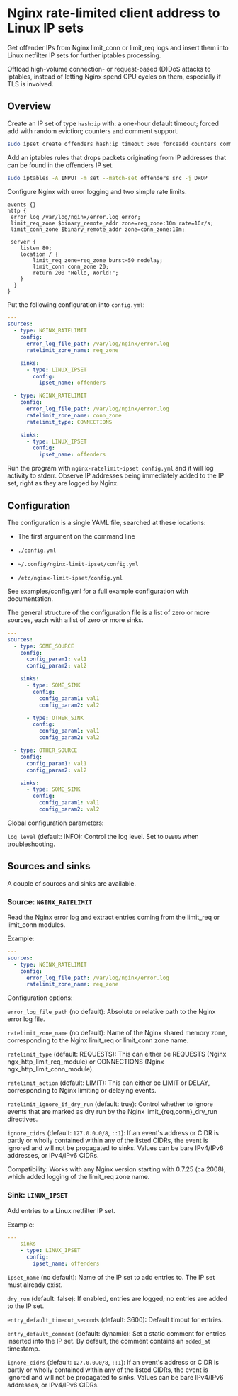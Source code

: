 # Nginx rate-limited client address to Linux IP sets

Get offender IPs from Nginx limit_conn or limit_req logs and insert them into
Linux netfilter IP sets for further iptables processing.

Offload high-volume connection- or request-based (D)DoS attacks to iptables,
instead of letting Nginx spend CPU cycles on them, especially if TLS is
involved.

## Overview

Create an IP set of type `hash:ip` with: a one-hour default timeout; forced add
with random eviction; counters and comment support.

```sh
sudo ipset create offenders hash:ip timeout 3600 forceadd counters comment
```

Add an iptables rules that drops packets originating from IP addresses that can
be found in the offenders IP set.

```sh
sudo iptables -A INPUT -m set --match-set offenders src -j DROP
```

Configure Nginx with error logging and two simple rate limits.

```nginx
events {}
http {
 error_log /var/log/nginx/error.log error;
 limit_req_zone $binary_remote_addr zone=req_zone:10m rate=10r/s;
 limit_conn_zone $binary_remote_addr zone=conn_zone:10m;

 server {
    listen 80;
    location / {
        limit_req zone=req_zone burst=50 nodelay;
        limit_conn conn_zone 20;
        return 200 "Hello, World!";
    }
  }
}
```

Put the following configuration into `config.yml`:

```yaml
---
sources:
  - type: NGINX_RATELIMIT
    config:
      error_log_file_path: /var/log/nginx/error.log
      ratelimit_zone_name: req_zone

    sinks:
      - type: LINUX_IPSET
        config:
          ipset_name: offenders

  - type: NGINX_RATELIMIT
    config:
      error_log_file_path: /var/log/nginx/error.log
      ratelimit_zone_name: conn_zone
      ratelimit_type: CONNECTIONS

    sinks:
      - type: LINUX_IPSET
        config:
          ipset_name: offenders
```

Run the program with `nginx-ratelimit-ipset config.yml` and it will log activity
to stderr. Observe IP addresses being immediately added to the IP set, right as
they are logged by Nginx.

## Configuration

The configuration is a single YAML file, searched at these locations:

- The first argument on the command line

- `./config.yml`

- `~/.config/nginx-limit-ipset/config.yml`

- `/etc/nginx-limit-ipset/config.yml`

See examples/config.yml for a full example configuration with documentation.

The general structure of the configuration file is a list of zero or more
sources, each with a list of zero or more sinks.

```yaml
---
sources:
  - type: SOME_SOURCE
    config:
      config_param1: val1
      config_param2: val2

    sinks:
      - type: SOME_SINK
        config:
          config_param1: val1
          config_param2: val2

      - type: OTHER_SINK
        config:
          config_param1: val1
          config_param2: val2

  - type: OTHER_SOURCE
    config:
      config_param1: val1
      config_param2: val2

    sinks:
      - type: SOME_SINK
        config:
          config_param1: val1
          config_param2: val2
```

Global configuration parameters:

`log_level` (default: INFO): Control the log level. Set to `DEBUG` when
troubleshooting.

## Sources and sinks

A couple of sources and sinks are available.

### Source: `NGINX_RATELIMIT`

Read the Nginx error log and extract entries coming from the limit_req or
limit_conn modules.

Example:

```yaml
---
sources:
  - type: NGINX_RATELIMIT
    config:
      error_log_file_path: /var/log/nginx/error.log
      ratelimit_zone_name: req_zone
```

Configuration options:

`error_log_file_path` (no default): Absolute or relative path to the Nginx error
log file.

`ratelimit_zone_name` (no default): Name of the Nginx shared memory zone,
corresponding to the Nginx limit_req or limit_conn zone name.

`ratelimit_type` (default: REQUESTS): This can either be REQUESTS (Nginx
ngx_http_limit_req_module) or CONNECTIONS (Nginx ngx_http_limit_conn_module).

`ratelimit_action` (default: LIMIT): This can either be LIMIT or DELAY,
corresponding to Nginx limiting or delaying events.

`ratelimit_ignore_if_dry_run` (default: true): Control whether to ignore events
that are marked as dry run by the Nginx limit_{req,conn}_dry_run directives.

`ignore_cidrs` (default: `127.0.0.0/8`, `::1`): If an event's address or CIDR is
partly or wholly contained within any of the listed CIDRs, the event is ignored
and will not be propagated to sinks. Values can be bare IPv4/IPv6 addresses, or
IPv4/IPv6 CIDRs.

Compatibility: Works with any Nginx version starting with 0.7.25 (ca 2008),
which added logging of the limit_req zone name.

### Sink: `LINUX_IPSET`

Add entries to a Linux netfilter IP set.

Example:

```yaml
---
    sinks
    - type: LINUX_IPSET
      config:
        ipset_name: offenders
```

`ipset_name` (no default): Name of the IP set to add entries to. The IP set must
already exist.

`dry_run` (default: false): If enabled, entries are logged; no entries are added
to the IP set.

`entry_default_timeout_seconds` (default: 3600): Default timout for entries.

`entry_default_comment` (default: dynamic): Set a static comment for entries
inserted into the IP set. By default, the comment contains an `added_at`
timestamp.

`ignore_cidrs` (default: `127.0.0.0/8`, `::1`): If an event's address or CIDR is
partly or wholly contained within any of the listed CIDRs, the event is ignored
and will not be propagated to sinks. Values can be bare IPv4/IPv6 addresses, or
IPv4/IPv6 CIDRs.
